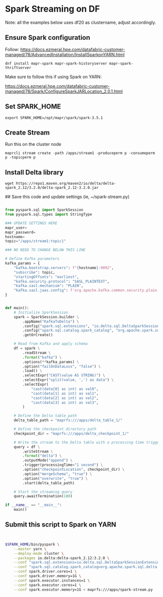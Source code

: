 # Spark Streaming on DF

Note: all the examples below uses df20 as clustername, adjust accordingly.


## Ensure Spark configuration

Follow: https://docs.ezmeral.hpe.com/datafabric-customer-managed/78/AdvancedInstallation/InstallSparkonYARN.html


`dnf install mapr-spark mapr-spark-historyserver mapr-spark-thriftserver`


Make sure to follow this if using Spark on YARN:

https://docs.ezmeral.hpe.com/datafabric-customer-managed/78/Spark/ConfigureSparkJARLocation_2.0.1.html


## Set SPARK_HOME

`export SPARK_HOME=/opt/mapr/spark/spark-3.5.1`

## Create Stream

Run this on the cluster node

`maprcli stream create -path /apps/stream1 -produceperm p -consumeperm p -topicperm p`

## Install Delta library

`wget https://repo1.maven.org/maven2/io/delta/delta-spark_2.12/3.2.0/delta-spark_2.12-3.2.0.jar`

## Save this code and update settings (ie, ~/spark-stream.py)


```python

from pyspark.sql import SparkSession
from pyspark.sql.types import StringType

### UPDATE SETTINGS HERE
mapr_user=
mapr_password=
hostname=
topic="/apps/stream1:topic1"

### NO NEED TO CHANGE BELOW THIS LINE

# Define Kafka parameters
kafka_params = {
    "kafka.bootstrap.servers": f"{hostname}:9092",
    "subscribe": topic,
    "startingOffsets": "earliest",
    "kafka.security.protocol": "SASL_PLAINTEXT",
    "kafka.sasl.mechanism": "PLAIN",
    "kafka.sasl.jaas.config": f'org.apache.kafka.common.security.plain.PlainLoginModule required username="{mapr_user}" password="{mapr_password}";'
}


def main():
    # Initialize SparkSession
    spark = SparkSession.builder \
        .appName("KafkaToDelta") \
        .config("spark.sql.extensions", "io.delta.sql.DeltaSparkSessionExtension") \
        .config("spark.sql.catalog.spark_catalog", "org.apache.spark.sql.delta.catalog.DeltaCatalog") \
        .getOrCreate()

    # Read from Kafka and apply schema
    df = spark \
        .readStream \
        .format("kafka") \
        .options(**kafka_params) \
        .option("failOnDataLoss", "false") \
        .load() \
        .selectExpr("CAST(value AS STRING)") \
        .selectExpr("split(value, ',') as data") \
        .selectExpr(
            "cast(data[0] as int) as val0",
            "cast(data[1] as int) as val1",
            "cast(data[2] as int) as val2",
            "cast(data[3] as int) as val3",
        )

    # Define the Delta table path
    delta_table_path = "maprfs:///apps/delta_table_1/"

    # Define the checkpoint directory path
    checkpoint_dir = "maprfs:///apps/delta_checkpoint_1/"

    # Write the stream to the Delta table with a processing time trigger
    query = df \
        .writeStream \
        .format("delta") \
        .outputMode("append") \
        .trigger(processingTime="1 second") \
        .option("checkpointLocation", checkpoint_dir) \
        .option("mergeSchema", "true") \
        .option("overwrite", "true") \
        .start(delta_table_path)

    # Start the streaming query
    query.awaitTermination(180)

if __name__ == "__main__":
    main()

```


## Submit this script to Spark on YARN

```bash


$SPARK_HOME/bin/pyspark \
    --master yarn \
    --deploy-mode cluster \
    --packages io.delta:delta-spark_2.12:3.2.0 \
    --conf "spark.sql.extensions=io.delta.sql.DeltaSparkSessionExtension" \
    --conf "spark.sql.catalog.spark_catalog=org.apache.spark.sql.delta.catalog.DeltaCatalog" \
    --conf spark.driver.cores=1 \
    --conf spark.driver.memory=1G \
    --conf spark.executor.instances=1 \
    --conf spark.executor.cores=1 \
    --conf spark.executor.memory=1G < maprfs:///apps/spark-stream.py

```

